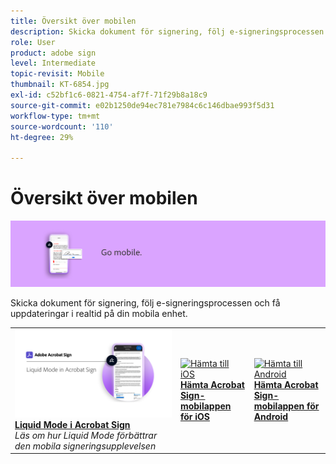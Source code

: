 ```yaml
---
title: Översikt över mobilen
description: Skicka dokument för signering, följ e-signeringsprocessen och få uppdateringar i realtid på din mobila enhet
role: User
product: adobe sign
level: Intermediate
topic-revisit: Mobile
thumbnail: KT-6854.jpg
exl-id: c52bf1c6-0821-4754-af7f-71f29b8a18c9
source-git-commit: e02b1250de94ec781e7984c6c146dbae993f5d31
workflow-type: tm+mt
source-wordcount: '110'
ht-degree: 29%

---
```


# Översikt över mobilen

![Sign Mobile Image](../assets/Hero-Mobile.png)

Skicka dokument för signering, följ e-signeringsprocessen och få uppdateringar i realtid på din mobila enhet.

<table style="table-layout:fixed">
<tr>
  <td>
    <a href="liquidmode.md">
      <img alt="Liquid Mode i Acrobat Sign" src="assets/liquidmode.png" />
    </a>
    <div>
    <a href="liquidmode.md"><strong>Liquid Mode i Acrobat Sign</strong></a>
    </div>
    <em>Läs om hur Liquid Mode förbättrar den mobila signeringsupplevelsen</em>
    <br>
  </td>
  <td>
    <a href="https://itunes.apple.com/se/app/adobe-sign/id481082197?mt=8" target="_blank">
      <img alt="Hämta till iOS" src="assets/Mobile_iOS.png" />
    </a>
    <div>
    <a href="https://itunes.apple.com/us/app/adobe-sign/id481082197?mt=8" target="_blank"><strong>Hämta Acrobat Sign-mobilappen för iOS</strong></a>
    <br>
  </td>
  <td>
    <a href="https://play.google.com/store/apps/details?id=com.adobe.echosign&amp;hl=sv" target="_blank">
      <img alt="Hämta till Android" src="assets/Mobile_Android.png" />
    </a>
    <div>
    <a href="https://play.google.com/store/apps/details?id=com.adobe.echosign&amp;hl=en" target="_blank"><strong>Hämta Acrobat Sign-mobilappen för Android</strong></a>
    <br>
  </td>
</tr>
</table>
